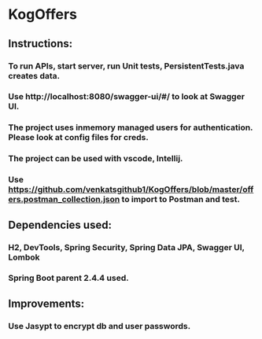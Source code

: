 # KogOffers

## Instructions:

### To run APIs, start server, run Unit tests, PersistentTests.java creates data.

### Use http://localhost:8080/swagger-ui/#/ to look at Swagger UI.

###  The project uses inmemory managed users for authentication. Please look at config files for creds.

### The project can be used with vscode, Intellij.

### Use https://github.com/venkatsgithub1/KogOffers/blob/master/offers.postman_collection.json to import to Postman and test.

## Dependencies used:

### H2, DevTools, Spring Security, Spring Data JPA, Swagger UI, Lombok

### Spring Boot parent 2.4.4 used.

## Improvements:

### Use Jasypt to encrypt db and user passwords.
